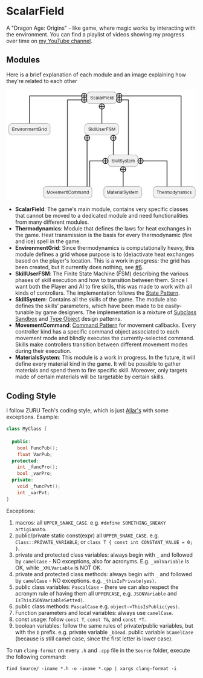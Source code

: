 # ScalarField
A "Dragon Age: Origins" - like game, where magic works by interacting with the environment. You can find a playlist of videos showing my progress over time on [my YouTube channel](https://www.youtube.com/playlist?list=PLerNkl_bon8TyPWhDtxs6CzJtjON4_Fit).

## Modules
Here is a brief explanation of each module and an image explaining how they're related to each other

![modules](Documentation/modules.png)

- **ScalarField**: The game's main module, contains very specific classes that cannot be moved to a dedicated module and need functionalities from many different modules.
- **Thermodynamics**: Module that defines the laws for heat exchanges in the game. Heat transmission is the basis for every thermodynamic (fire and ice) spell in the game.
- **EnvironmentGrid**: Since thermodynamics is computationally heavy, this module defines a grid whose purpose is to (de)activate heat exchanges based on the player's location. This is a work in progress: the grid has been created, but it currently does nothing, see [#6](https://github.com/PedrelliLuca/ScalarField/issues/6).
- **SkillUserFSM**: The Finite State Machine (FSM) describing the various phases of skill execution and how to transition between them. Since I want both the Player and AI to fire skills, this was made to work with all kinds of controllers. The implementation follows the [State Pattern](https://gameprogrammingpatterns.com/state.html).
- **SkillSystem**: Contains all the skills of the game. The module also defines the skills' parameters, which have been made to be easily-tunable by game designers. The implementation is a mixture of [Subclass Sandbox](https://gameprogrammingpatterns.com/subclass-sandbox.html) and [Type Object](https://gameprogrammingpatterns.com/type-object.html) design patterns.
- **MovementCommand**: [Command Pattern](https://gameprogrammingpatterns.com/command.html) for movement callbacks. Every controller kind has a specific command object associated to each movement mode and blindly executes the currently-selected command. Skills make controllers transition between different movement modes during their execution.
- **MaterialsSystem**: This module is a work in progress. In the future, it will define every material kind in the game. It will be possible to gather materials and spend them to fire specific skill. Moreover, only targets made of certain materials will be targetable by certain skills.

## Coding Style
I follow ZURU Tech's coding style, which is just [Allar's](https://github.com/Allar/ue4-style-guide#table-of-contents) with some exceptions. Example:
```cpp
class MyClass {

  public:
    bool FuncPub();
    float VarPub;
  protected:
    int _funcPro();
    bool _varPro;
  private:
    void _funcPvt();
    int _varPvt;
}
```
Exceptions:
1. macros: all `UPPER_SNAKE_CASE`. e.g. `#define SOMETHING_SNEAKY artigianato`.
2. public/private static const(expr) all `UPPER_SNAKE_CASE`. e.g. `Class::PRIVATE_VARIABLE`; or `class T { const int CONSTANT_VALUE = 0; }`.
3. private and protected class variables: always begin with `_` and followed by `camelCase` - NO exceptions, also for acronyms. E.g. `_xmlVariable` is OK, while `_XMLVariable` is NOT OK.
4. private and protected class methods: always begin with `_` and followed by `camelCase` - NO exceptions. e.g. `_thisIsPrivate(yes)`.
5. public class variables: `PascalCase` - (here we can also respect the acronym rule of having them all `UPPERCASE`, e.g. `JSONVariable` and `IsThisJSONVariableSetted)`.
6. public class methods: `PascalCase` e.g. `object->ThisIsPublic(yes)`.
7. Function parameters and local variables: always use `camelCase`.
8. const usage: follow `const T`, `const T&`, and `const *T`.
9. boolean variables: follow the same rules of private/public variables, but with the `b` prefix. e.g. private variable `_bDead`. public variable `bCamelCase` (because is still camel case, since the first letter is lower case).

To run `clang-format` on every `.h` and `.cpp` file in the `Source` folder, execute the following command:

```
find Source/ -iname *.h -o -iname *.cpp | xargs clang-format -i
```